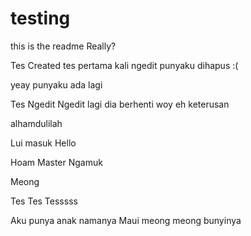 # testing
this is the readme
Really?

Tes Created
tes pertama kali ngedit
punyaku dihapus :(

yeay punyaku ada lagi

Tes Ngedit
Ngedit lagi dia
berhenti woy
eh keterusan

alhamdulilah

Lui masuk
Hello

Hoam Master Ngamuk

Meong

Tes Tes Tesssss

Aku punya anak namanya Maui
meong meong bunyinya